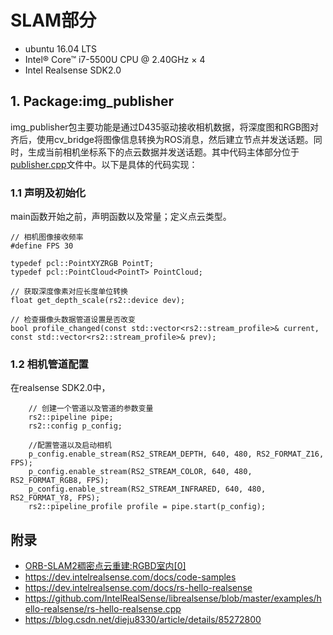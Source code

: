 # SLAM部分
* ubuntu 16.04 LTS
* Intel® Core™ i7-5500U CPU @ 2.40GHz × 4 
* Intel Realsense SDK2.0
## 1. Package:img_publisher
img_publisher包主要功能是通过D435驱动接收相机数据，将深度图和RGB图对齐后，使用cv_bridge将图像信息转换为ROS消息，然后建立节点并发送话题。同时，生成当前相机坐标系下的点云数据并发送话题。其中代码主体部分位于[publisher.cpp](src/img_publisher/src/publisher.cpp)文件中。以下是具体的代码实现：
### 1.1 声明及初始化
main函数开始之前，声明函数以及常量；定义点云类型。
```
// 相机图像接收频率
#define FPS 30

typedef pcl::PointXYZRGB PointT;
typedef pcl::PointCloud<PointT> PointCloud;

// 获取深度像素对应长度单位转换
float get_depth_scale(rs2::device dev);

// 检查摄像头数据管道设置是否改变
bool profile_changed(const std::vector<rs2::stream_profile>& current, const std::vector<rs2::stream_profile>& prev);
```
### 1.2 相机管道配置
在realsense SDK2.0中，
```
    // 创建一个管道以及管道的参数变量
    rs2::pipeline pipe;
    rs2::config p_config;

    //配置管道以及启动相机
    p_config.enable_stream(RS2_STREAM_DEPTH, 640, 480, RS2_FORMAT_Z16, FPS);
    p_config.enable_stream(RS2_STREAM_COLOR, 640, 480, RS2_FORMAT_RGB8, FPS);
    p_config.enable_stream(RS2_STREAM_INFRARED, 640, 480, RS2_FORMAT_Y8, FPS);
    rs2::pipeline_profile profile = pipe.start(p_config);
```
## 附录
* [ORB-SLAM2稠密点云重建:RGBD室内[0]](https://blog.csdn.net/qq_41524721/article/details/79126062)
* https://dev.intelrealsense.com/docs/code-samples
* https://dev.intelrealsense.com/docs/rs-hello-realsense
* https://github.com/IntelRealSense/librealsense/blob/master/examples/hello-realsense/rs-hello-realsense.cpp
* https://blog.csdn.net/dieju8330/article/details/85272800
